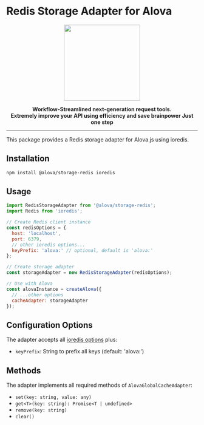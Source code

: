 # Redis Storage Adapter for Alova

<p align="center">
<img width="200px" src="https://alova.js.org/img/logo-text-vertical.svg" />
</p>

<p align="center"><b>Workflow-Streamlined next-generation request tools.<br />Extremely improve your API using efficiency and save brainpower Just one step</b></p>

---

This package provides a Redis storage adapter for Alova.js using ioredis.

## Installation

```bash
npm install @alova/storage-redis ioredis
```

## Usage

```javascript
import RedisStorageAdapter from '@alova/storage-redis';
import Redis from 'ioredis';

// Create Redis client instance
const redisOptions = {
  host: 'localhost',
  port: 6379,
  // other ioredis options...
  keyPrefix: 'alova:' // optional, default is 'alova:'
};

// Create storage adapter
const storageAdapter = new RedisStorageAdapter(redisOptions);

// Use with Alova
const alovaInstance = createAlova({
  // ...other options
  cacheAdapter: storageAdapter
});
```

## Configuration Options

The adapter accepts all [ioredis options](https://github.com/luin/ioredis/blob/master/API.md#new-redisport-host-options) plus:

- `keyPrefix`: String to prefix all keys (default: 'alova:')

## Methods

The adapter implements all required methods of `AlovaGlobalCacheAdapter`:

- `set(key: string, value: any)`
- `get<T>(key: string): Promise<T | undefined>`
- `remove(key: string)`
- `clear()`
